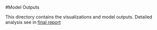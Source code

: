 #Model Outputs

This directory contains the visualizations and model outputs. Detailed analysis see in [final report](docs/final_report.pdf)
